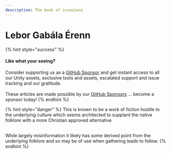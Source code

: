 ```yaml
---
description: The book of invasions
---
```


# Lebor Gabála Érenn

{% hint style="success" %}
#### Like what your seeing?

Consider supporting us as a [GitHub Sponsor](../../../../where-to-buy/become-a-sponsor.md) and get instant access to all our Unity assets, exclusive tools and assets, escalated support and issue tracking and our gratitude.\
\
These articles are made possible by our [GitHub Sponsors](https://github.com/sponsors/heathen-engineering) ... become a sponsor today!
{% endhint %}

{% hint style="danger" %}
This is known to be a work of fiction hostile to the underlying culture which seems architected to supplant the native folklore with a more Christian approved alternative

\
While largely misinformation it likely has some derived point from the underlying folklore and so may be of use when gathering leads to follow.&#x20;
{% endhint %}

